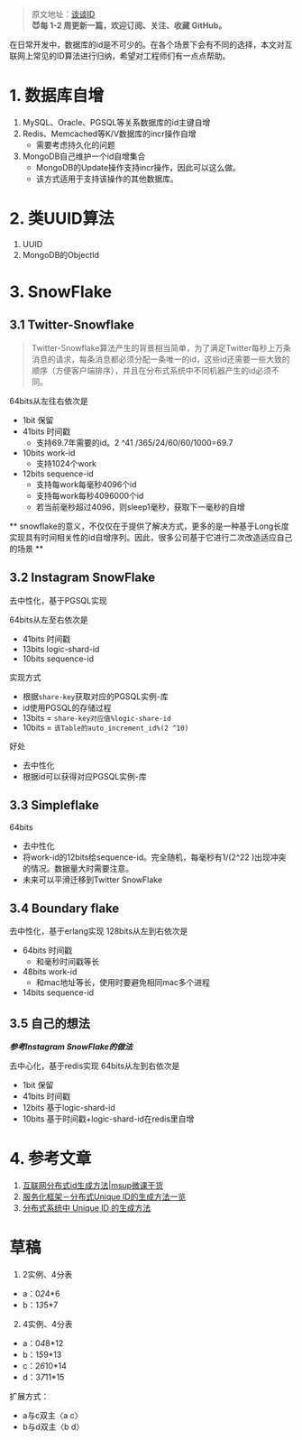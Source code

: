 >  原文地址：[谈谈ID](https://github.com/YunaiV/Blog/blob/master/Architecture/0001-%E8%B0%88%E8%B0%88ID.md)  
> **😈每 1-2 周更新一篇，欢迎订阅、关注、收藏 GitHub。**  

在日常开发中，数据库的id是不可少的。在各个场景下会有不同的选择，本文对互联网上常见的ID算法进行归纳，希望对工程师们有一点点帮助。

# 1. 数据库自增
1. MySQL、Oracle、PGSQL等关系数据库的id主键自增
2. Redis、Memcached等K/V数据库的incr操作自增
    * 需要考虑持久化的问题
3. MongoDB自己维护一个id自增集合
    * MongoDB的Update操作支持incr操作，因此可以这么做。
    * 该方式适用于支持该操作的其他数据库。

# 2. 类UUID算法
1. UUID
2. MongoDB的ObjectId

# 3. SnowFlake

## 3.1 Twitter-Snowflake
 
>  Twitter-Snowflake算法产生的背景相当简单，为了满足Twitter每秒上万条消息的请求，每条消息都必须分配一条唯一的id，这些id还需要一些大致的顺序（方便客户端排序），并且在分布式系统中不同机器产生的id必须不同。

64bits从左往右依次是

* 1bit 保留
* 41bits 时间戳
    * 支持69.7年需要的id。2 ^41 /365/24/60/60/1000=69.7
* 10bits work-id
    * 支持1024个work
* 12bits sequence-id
    * 支持每work每毫秒4096个id
    * 支持每work每秒4096000个id
    * 若当前毫秒超过4096，则sleep1毫秒，获取下一毫秒的自增
 
** snowflake的意义，不仅仅在于提供了解决方式，更多的是一种基于Long长度实现具有时间相关性的id自增序列。因此，很多公司基于它进行二次改造适应自己的场景 **

## 3.2 Instagram SnowFlake

去中性化，基于PGSQL实现

64bits从左至右依次是

* 41bits 时间戳
* 13bits logic-shard-id
* 10bits sequence-id

实现方式

* 根据`share-key`获取对应的PGSQL实例-库
* id使用PGSQL的存储过程
* 13bits = `share-key对应值%logic-share-id` 
* 10bits = `该Table的auto_increment_id%(2 ^10)`

好处

* 去中性化
* 根据id可以获得对应PGSQL实例-库

## 3.3 Simpleflake

64bits

 * 去中性化
 * 将work-id的12bits给sequence-id。完全随机，每毫秒有1/(2^22 )出现冲突的情况。数据量大时需要注意。
 * 未来可以平滑迁移到Twitter SnowFlake

## 3.4 Boundary flake

去中性化，基于erlang实现
128bits从左到右依次是

* 64bits 时间戳
    * 和毫秒时间戳等长
* 48bits work-id
    * 和mac地址等长，使用时要避免相同mac多个进程
* 14bits sequence-id

## 3.5 自己的想法

***参考Instagram SnowFlake的做法***

去中心化，基于redis实现
64bits从左到右依次是

* 1bit 保留
* 41bits 时间戳
* 12bits 基于logic-shard-id
* 10bits 基于时间戳+logic-shard-id在redis里自增

# 4. 参考文章

1. [互联网分布式id生成方法|msup微课干货](http://mp.weixin.qq.com/s?__biz=MzAwNjE3ODQ4NQ==&mid=2650896366&idx=1&sn=5d5acdf323df2b6d581249b32031ccd7&scene=1&srcid=0618GuDjWjenr7TacVTFj6VU#rd)
2. [服务化框架－分布式Unique ID的生成方法一览](http://calvin1978.blogcn.com/articles/uuid.html?hmsr=toutiao.io&utm_medium=toutiao.io&utm_source=toutiao.io)
3. [分布式系统中 Unique ID 的生成方法](https://www.google.co.jp/search?q=%E5%88%86%E5%B8%83%E5%BC%8F%E7%B3%BB%E7%BB%9F%E4%B8%AD+Unique+ID+%E7%9A%84%E7%94%9F%E6%88%90%E6%96%B9%E6%B3%95&oq=%E5%88%86%E5%B8%83%E5%BC%8F%E7%B3%BB%E7%BB%9F%E4%B8%AD+Unique+ID+%E7%9A%84%E7%94%9F%E6%88%90%E6%96%B9%E6%B3%95&aqs=chrome..69i57.291j0j1&sourceid=chrome&ie=UTF-8)


# 草稿

1. 2实例、4分表
* a：0*2*4*6
* b：1*3*5*7

2. 4实例、4分表
* a：0*4*8*12
* b：1*5*9*13
* c：2*6*10*14
* d：3*7*11*15

扩展方式：
* a与c双主〈a c〉
* b与d双主〈b d〉